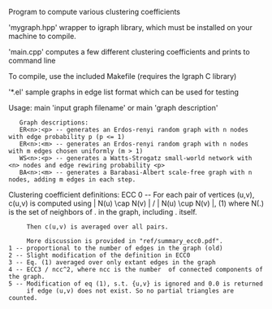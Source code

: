 Program to compute various clustering coefficients

'mygraph.hpp' wrapper to igraph library, which must be installed on your machine to compile.

'main.cpp' computes a few different clustering coefficients and prints to command line

To compile, use the included Makefile (requires the Igraph C library)

'*.el' sample graphs in edge list format which can be used for testing

Usage: main 'input graph filename' 
       or main 'graph description'

       Graph descriptions:
       ER<n>:<p> -- generates an Erdos-renyi random graph with n nodes with edge probability p (p <= 1)
       ER<n>:<m> -- generates an Erdos-renyi random graph with n nodes with m edges chosen uniformly (m > 1)
       WS<n>:<p> -- generates a Watts-Strogatz small-world network with <n> nodes and edge rewiring probability <p>
       BA<n>:<m> -- generates a Barabasi-Albert scale-free graph with n nodes, adding m edges in each step.

Clustering coefficient definitions:
ECC
	0 -- For each pair of vertices (u,v), c(u,v) is computed using 
	     | N(u) \cap N(v) | / | N(u) \cup N(v) |, (1)
	     where N(.) is the set of neighbors of . in the graph,
	     including . itself.

	     Then c(u,v) is averaged over all pairs.

	     More discussion is provided in "ref/summary_ecc0.pdf".
	1 -- proportional to the number of edges in the graph (old)
	2 -- Slight modification of the definition in ECC0
	3 -- Eq. (1) averaged over only extant edges in the graph
	4 -- ECC3 / ncc^2, where ncc is the number  of connected components of the graph.
	5 -- Modification of eq (1), s.t. {u,v} is ignored and 0.0 is returned
	     if edge (u,v) does not exist. So no partial triangles are counted.
